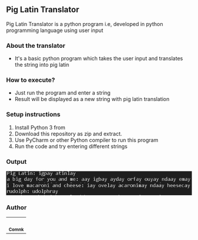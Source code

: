 ## Pig Latin Translator
Pig Latin Translator is a python program i.e, developed in python programming language using user input

### About the translator
- It's a basic python program which takes the user input and translates the string into pig latin

### How to execute?
- Just run the program and enter a string
- Result will be displayed as a new string with pig latin translation

### Setup instructions
1. Install Python 3 from <a href="https://www.python.org/downloads/"></a>
2. Download this repository as zip and extract.
3. Use PyCharm or other Python compiler to run this program
5. Run the code and try entering different strings

### Output
<img align="center" alt="output"  src="Images/test_cases_1.PNG"/> <img align="center" alt="output"  src="Images/test_cases_2.PNG" />

### Author
<table>
  <tr>
    <td align="center"><a href="https://github.com/comnk"><br/>
      <sub><b>Comnk</b></sub></a></td>
  </tr>
</table>